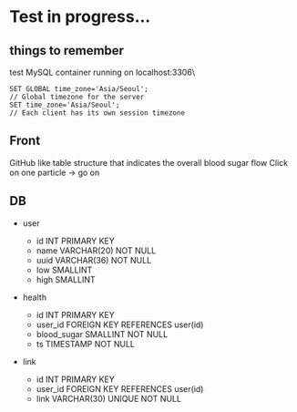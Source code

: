 # Test in progress...

## things to remember

test MySQL container running on localhost:3306\

	SET GLOBAL time_zone='Asia/Seoul';
	// Global timezone for the server
	SET time_zone='Asia/Seoul';
	// Each client has its own session timezone

## Front

GitHub like table structure that indicates the overall blood sugar flow
Click on one particle -> go on

## DB

* user
	* id INT PRIMARY KEY
	* name VARCHAR(20) NOT NULL
	* uuid VARCHAR(36) NOT NULL
	* low SMALLINT
	* high SMALLINT

* health
	* id INT PRIMARY KEY
	* user\_id FOREIGN KEY REFERENCES user(id)
	* blood\_sugar SMALLINT NOT NULL
	* ts TIMESTAMP NOT NULL

* link
	* id INT PRIMARY KEY
	* user\_id FOREIGN KEY REFERENCES user(id)
	* link VARCHAR(30) UNIQUE NOT NULL

